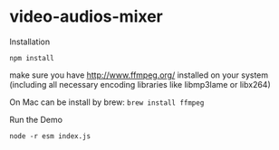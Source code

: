 # video-audios-mixer
Installation
```
npm install
```

make sure you have http://www.ffmpeg.org/ installed on your system (including all necessary encoding libraries like libmp3lame or libx264)

On Mac can be install by brew: `brew install ffmpeg`

Run the Demo
```
node -r esm index.js
```
